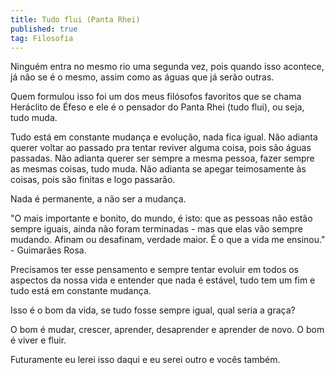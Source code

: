 ```yaml
---
title: Tudo flui (Panta Rhei)
published: true
tag: Filosofia
---
```


Ninguém entra no mesmo rio uma segunda vez, pois quando isso acontece, já não se é o mesmo, assim como as águas que já serão outras.

Quem formulou isso foi um dos meus filósofos favoritos que se chama Heráclito de Éfeso e ele é o pensador do Panta Rhei (tudo flui), ou seja, tudo muda.

Tudo está em constante mudança e evolução, nada fica igual. Não adianta querer voltar ao passado pra tentar reviver alguma coisa, pois são águas passadas. Não adianta querer ser sempre a mesma pessoa, fazer sempre as mesmas coisas, tudo muda. Não adianta se apegar teimosamente às coisas, pois são finitas e logo passarão.

Nada é permanente, a não ser a mudança.

"O mais importante e bonito, do mundo, é isto: que as pessoas não estão sempre iguais, ainda não foram terminadas - mas que elas vão sempre mudando. Afinam ou desafinam, verdade maior. É o que a vida me ensinou." - Guimarães Rosa.

Precisamos ter esse pensamento e sempre tentar evoluir em todos os aspectos da nossa vida e entender que nada é estável, tudo tem um fim e tudo está em constante mudança.

Isso é o bom da vida, se tudo fosse sempre igual, qual seria a graça?

O bom é mudar, crescer, aprender, desaprender e aprender de novo. O bom é viver e fluir.

Futuramente eu lerei isso daqui e eu serei outro e vocês também.
